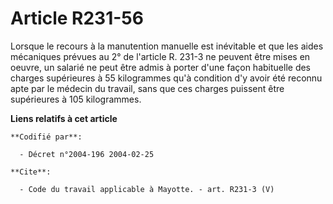 # Article R231-56

Lorsque le recours à la manutention manuelle est inévitable et que les aides mécaniques prévues au 2° de l'article R. 231-3
ne peuvent être mises en oeuvre, un salarié ne peut être admis à porter d'une façon habituelle des charges supérieures à 55
kilogrammes qu'à condition d'y avoir été reconnu apte par le médecin du travail, sans que ces charges puissent être
supérieures à 105 kilogrammes.

**Liens relatifs à cet article**

	**Codifié par**:

	  - Décret n°2004-196 2004-02-25

	**Cite**:

	  - Code du travail applicable à Mayotte. - art. R231-3 (V)
